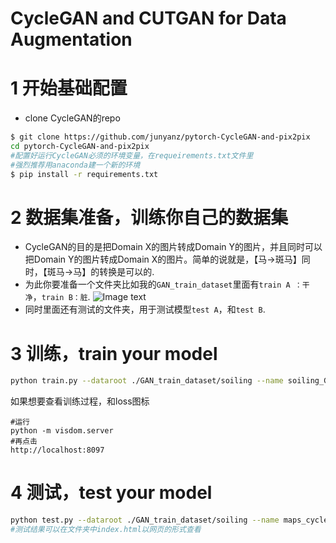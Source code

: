 
# CycleGAN and CUTGAN for Data Augmentation

#  1 开始基础配置

- clone CycleGAN的repo
```sh
$ git clone https://github.com/junyanz/pytorch-CycleGAN-and-pix2pix
cd pytorch-CycleGAN-and-pix2pix
#配置好运行CycleGAN必须的环境变量，在requeirements.txt文件里
#强烈推荐用anaconda建一个新的环境
$ pip install -r requirements.txt
```
#  2 数据集准备，训练你自己的数据集
- CycleGAN的目的是把Domain X的图片转成Domain Y的图片，并且同时可以把Domain Y的图片转成Domain X的图片。简单的说就是，【马→斑马】同时，【斑马→马】的转换是可以的.
- 为此你要准备一个文件夹比如我的```GAN_train_dataset```里面有```train A ：干净```，```train B：脏```.
![Image text](https://github.com/Leozyc-waseda/SoilingDataset/blob/master/github_images/%E6%88%AA%E5%B1%8F2020-07-12%20%E4%B8%8B%E5%8D%886.11.18.png)
- 同时里面还有测试的文件夹，用于测试模型```test A```，和```test B```.

#  3 训练，train your model
```sh
python train.py --dataroot ./GAN_train_dataset/soiling --name soiling_GAN --model cycle_gan
```
如果想要查看训练过程，和loss图标
```
#运行
python -m visdom.server
#再点击
http://localhost:8097
```
#  4 测试，test your model
```sh
python test.py --dataroot ./GAN_train_dataset/soiling --name maps_cyclegan --model cycle_gan
#测试结果可以在文件夹中index.html以网页的形式查看

```

